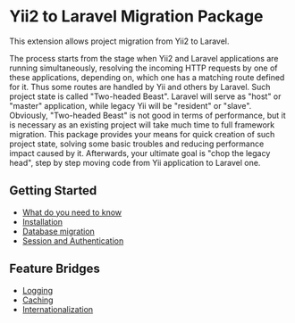 Yii2 to Laravel Migration Package
=================================

This extension allows project migration from Yii2 to Laravel.

The process starts from the stage when Yii2 and Laravel applications are running simultaneously, resolving the
incoming HTTP requests by one of these applications, depending on, which one has a matching route defined for it.
Thus some routes are handled by Yii and others by Laravel. Such project state is called "Two-headed Beast".
Laravel will serve as "host" or "master" application, while legacy Yii will be "resident" or "slave".
Obviously, "Two-headed Beast" is not good in terms of performance, but it is necessary as an existing project will
take much time to full framework migration. This package provides your means for quick creation of such project state,
solving some basic troubles and reducing performance impact caused by it.
Afterwards, your ultimate goal is "chop the legacy head", step by step moving code from Yii application to Laravel one.


Getting Started
---------------

* [What do you need to know](start-prerequisites.md)
* [Installation](start-installation.md)
* [Database migration](start-database-migration.md)
* [Session and Authentication](start-session-and-authentication.md)


Feature Bridges
---------------

* [Logging](bridge-logging.md)
* [Caching](bridge-caching.md)
* [Internationalization](bridge-i18n.md)
